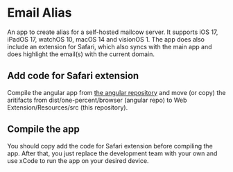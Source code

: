 # Email Alias

An app to create alias for a self-hosted mailcow server. It supports iOS 17,
iPadOS 17, watchOS 10, macOS 14 and visionOS 1. The app does also include an
extension for Safari, which also syncs with the main app and does highlight
the email(s) with the current domain.

## Add code for Safari extension

Compile the angular app from
[the angular repository](https://github.com/svenopdehipt/Email-Alias-Angular) and
move (or copy) the aritifacts from dist/one-percent/browser (angular repo) to
Web Extension/Resources/src (this repository).

## Compile the app

You should copy add the code for Safari extension before compiling the app.
After that, you just replace the development team with your own and use xCode
to run the app on your desired device.
